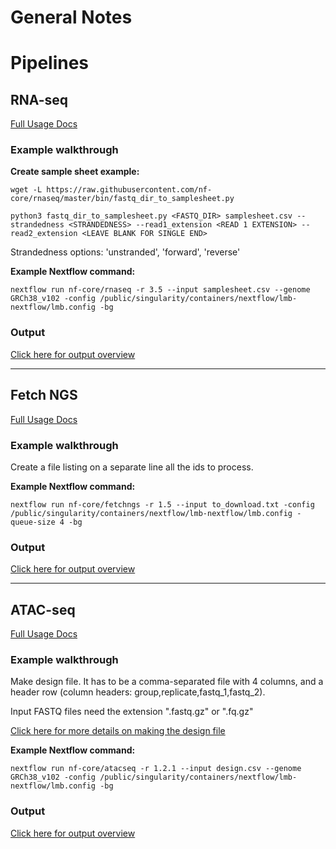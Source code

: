 General Notes
=============

# Pipelines

## RNA-seq
[Full Usage Docs](https://nf-co.re/rnaseq/3.6/usage)

### Example walkthrough

**Create sample sheet example:**

    wget -L https://raw.githubusercontent.com/nf-core/rnaseq/master/bin/fastq_dir_to_samplesheet.py
    
    python3 fastq_dir_to_samplesheet.py <FASTQ_DIR> samplesheet.csv --strandedness <STRANDEDNESS> --read1_extension <READ 1 EXTENSION> --read2_extension <LEAVE BLANK FOR SINGLE END>

Strandedness options: 'unstranded', 'forward', 'reverse'

**Example Nextflow command:**

    nextflow run nf-core/rnaseq -r 3.5 --input samplesheet.csv --genome GRCh38_v102 -config /public/singularity/containers/nextflow/lmb-nextflow/lmb.config -bg

### Output
[Click here for output overview](https://nf-co.re/rnaseq/3.6/output)

 ---

## Fetch NGS
[Full Usage Docs](https://nf-co.re/fetchngs/1.5/usage)

### Example walkthrough

Create a file listing on a separate line all the ids to process.

**Example Nextflow command:**

    nextflow run nf-core/fetchngs -r 1.5 --input to_download.txt -config /public/singularity/containers/nextflow/lmb-nextflow/lmb.config -queue-size 4 -bg

### Output
[Click here for output overview](https://nf-co.re/fetchngs/1.5/output)

---

## ATAC-seq

[Full Usage Docs](https://nf-co.re/atacseq/1.2.1/usage)

### Example walkthrough   
Make design file.  It has to be a comma-separated file with 4 columns, and a header row (column headers: group,replicate,fastq_1,fastq_2).  

Input FASTQ files need the extension ".fastq.gz" or ".fq.gz" 


[Click here for more details on making the design file](https://nf-co.re/atacseq/1.2.1/docs/usage#multiple-replicates)


**Example Nextflow command:**

    nextflow run nf-core/atacseq -r 1.2.1 --input design.csv --genome GRCh38_v102 -config /public/singularity/containers/nextflow/lmb-nextflow/lmb.config -bg


### Output
[Click here for output overview](https://nf-co.re/atacseq/1.2.1/output)



